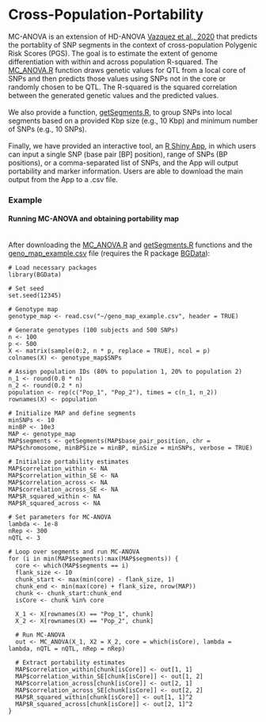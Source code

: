 # Cross-Population-Portability

MC-ANOVA is an extension of HD-ANOVA [Vazquez et al., 2020](https://pubmed.ncbi.nlm.nih.gov/33315963/) that predicts the portablity of SNP segments in the context of cross-population Polygenic Risk Scores (PGS). The goal is to estimate the extent of genome differentiation with within and across population R-squared. The [MC_ANOVA.R](https://github.com/lupiA/Cross-Population-Portability/blob/main/MC-ANOVA.R) function draws genetic values for QTL from a local core of SNPs and then predicts those values using SNPs not in the core or randomly chosen to be QTL. The R-squared is the squared correlation between the generated genetic values and the predicted values.
\
\
We also provide a function, [getSegments.R](https://github.com/lupiA/Cross-Population-Portability/blob/main/getSegments.R), to group SNPs into local segments based on a provided Kbp size (e.g., 10 Kbp) and minimum number of SNPs (e.g., 10 SNPs).
\
\
Finally, we have provided an interactive tool, an [R Shiny App](https://github.com/lupiA/Cross-Population-Portability/blob/main/R-shiny-app), in which users can input a single SNP (base pair [BP] position), range of SNPs (BP positions), or a comma-separated list of SNPs, and the App will output portability and marker information. Users are able to download the main output from the App to a .csv file.


### Example
#### Running MC-ANOVA and obtaining portability map
\
After downloading the [MC_ANOVA.R](https://github.com/lupiA/Cross-Population-Portability/blob/main/MC-ANOVA.R) and [getSegments.R](https://github.com/lupiA/Cross-Population-Portability/blob/main/getSegments.R) functions and the [geno_map_example.csv](https://github.com/lupiA/Cross-Population-Portability/blob/main/geno_map_example.csv) file (requires the R package [BGData](https://github.com/QuantGen/BGData/tree/master)):

```
# Load necessary packages
library(BGData)

# Set seed
set.seed(12345)

# Genotype map
genotype_map <- read.csv("~/geno_map_example.csv", header = TRUE)

# Generate genotypes (100 subjects and 500 SNPs)
n <- 100
p <- 500
X <- matrix(sample(0:2, n * p, replace = TRUE), ncol = p)
colnames(X) <- genotype_map$SNPs

# Assign population IDs (80% to population 1, 20% to population 2)
n_1 <- round(0.8 * n)
n_2 <- round(0.2 * n)
population <- rep(c("Pop_1", "Pop_2"), times = c(n_1, n_2))
rownames(X) <- population

# Initialize MAP and define segments
minSNPs <- 10
minBP <- 10e3
MAP <- genotype_map
MAP$segments <- getSegments(MAP$base_pair_position, chr = MAP$chromosome, minBPSize = minBP, minSize = minSNPs, verbose = TRUE)

# Initialize portability estimates
MAP$correlation_within <- NA
MAP$correlation_within_SE <- NA
MAP$correlation_across <- NA
MAP$correlation_across_SE <- NA
MAP$R_squared_within <- NA
MAP$R_squared_across <- NA

# Set parameters for MC-ANOVA
lambda <- 1e-8
nRep <- 300
nQTL <- 3

# Loop over segments and run MC-ANOVA
for (i in min(MAP$segments):max(MAP$segments)) {
  core <- which(MAP$segments == i)
  flank_size <- 10
  chunk_start <- max(min(core) - flank_size, 1)
  chunk_end <- min(max(core) + flank_size, nrow(MAP))
  chunk <- chunk_start:chunk_end
  isCore <- chunk %in% core
  
  X_1 <- X[rownames(X) == "Pop_1", chunk]
  X_2 <- X[rownames(X) == "Pop_2", chunk]
  
  # Run MC-ANOVA
  out <- MC_ANOVA(X_1, X2 = X_2, core = which(isCore), lambda = lambda, nQTL = nQTL, nRep = nRep)
  
  # Extract portability estimates
  MAP$correlation_within[chunk[isCore]] <- out[1, 1]
  MAP$correlation_within_SE[chunk[isCore]] <- out[1, 2]
  MAP$correlation_across[chunk[isCore]] <- out[2, 1]
  MAP$correlation_across_SE[chunk[isCore]] <- out[2, 2]
  MAP$R_squared_within[chunk[isCore]] <- out[1, 1]^2
  MAP$R_squared_across[chunk[isCore]] <- out[2, 1]^2
}
```
